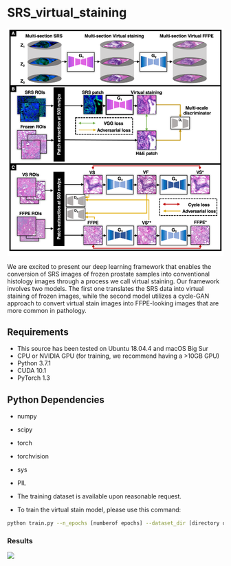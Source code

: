 # SRS_virtual_staining

<img src="figs/FS2PS.png" width="800px"/>

We are excited to present our deep learning framework that enables the conversion of SRS images of frozen prostate samples into conventional histology images through a process we call virtual staining. Our framework involves two models. The first one translates the SRS data into virtual staining of frozen images, while the second model utilizes a cycle-GAN approach to convert virtual stain images into FFPE-looking images that are more common in pathology.

## Requirements
- This source has been tested on Ubuntu 18.04.4 and macOS Big Sur
- CPU or NVIDIA GPU (for training, we recommend having a >10GB GPU)
- Python 3.7.1 
- CUDA 10.1
- PyTorch 1.3

## Python Dependencies
- numpy
- scipy
- torch
- torchvision
- sys
- PIL

- The training dataset is available upon reasonable request. 
- To train the virtual stain model, please use this command:
```bash
python train.py --n_epochs [numberof epochs] --dataset_dir [directory of the dataset] --batch_size [batch size] --lr [learning rate] 
```
### Results

<img src="figs/res.png" width="800px"/>
